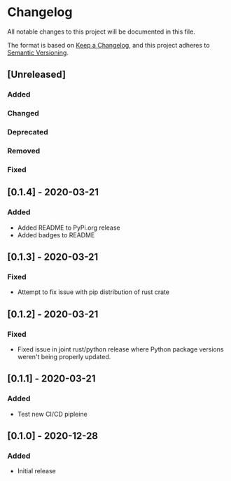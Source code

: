 # Changelog
All notable changes to this project will be documented in this file.

The format is based on [Keep a Changelog](https://keepachangelog.com/en/1.0.0/),
and this project adheres to [Semantic Versioning](https://semver.org/spec/v2.0.0.html).

## [Unreleased]

### Added

### Changed

### Deprecated

### Removed

### Fixed

## [0.1.4] - 2020-03-21

### Added
- Added README to PyPi.org release
- Added badges to README

## [0.1.3] - 2020-03-21

### Fixed
- Attempt to fix issue with pip distribution of rust crate

## [0.1.2] - 2020-03-21

### Fixed
- Fixed issue in joint rust/python release where Python package versions weren't
  being properly updated.

## [0.1.1] - 2020-03-21

### Added
- Test new CI/CD pipleine

## [0.1.0] - 2020-12-28

### Added
- Initial release